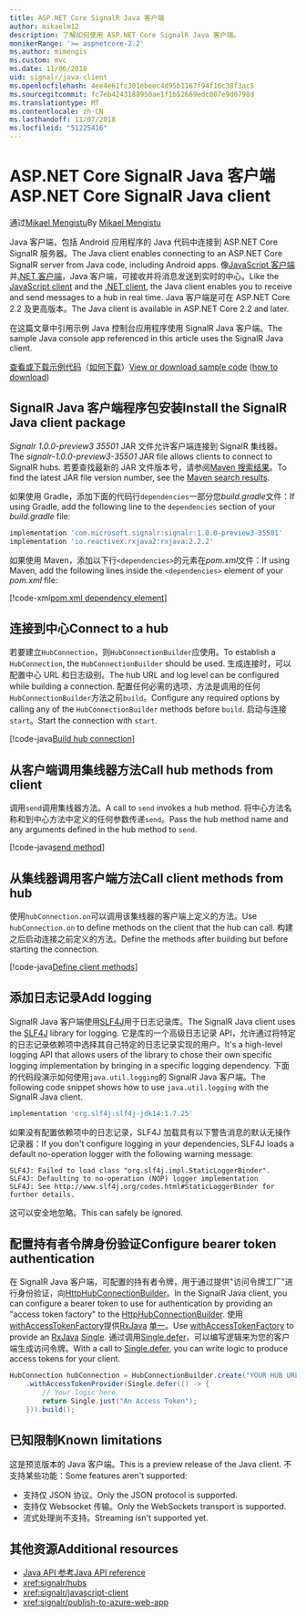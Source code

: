 ```yaml
---
title: ASP.NET Core SignalR Java 客户端
author: mikaelm12
description: 了解如何使用 ASP.NET Core SignalR Java 客户端。
monikerRange: '>= aspnetcore-2.2'
ms.author: mimengis
ms.custom: mvc
ms.date: 11/06/2018
uid: signalr/java-client
ms.openlocfilehash: 4ee4e61fc301ebeec4d95b1167f94f16c38f3ac5
ms.sourcegitcommit: fc7eb4243188950ae1f1b52669edc007e9d0798d
ms.translationtype: MT
ms.contentlocale: zh-CN
ms.lasthandoff: 11/07/2018
ms.locfileid: "51225416"
---
```

# <a name="aspnet-core-signalr-java-client"></a><span data-ttu-id="78fbd-103">ASP.NET Core SignalR Java 客户端</span><span class="sxs-lookup"><span data-stu-id="78fbd-103">ASP.NET Core SignalR Java client</span></span>

<span data-ttu-id="78fbd-104">通过[Mikael Mengistu](https://twitter.com/MikaelM_12)</span><span class="sxs-lookup"><span data-stu-id="78fbd-104">By [Mikael Mengistu](https://twitter.com/MikaelM_12)</span></span>

<span data-ttu-id="78fbd-105">Java 客户端，包括 Android 应用程序的 Java 代码中连接到 ASP.NET Core SignalR 服务器。</span><span class="sxs-lookup"><span data-stu-id="78fbd-105">The Java client enables connecting to an ASP.NET Core SignalR server from Java code, including Android apps.</span></span> <span data-ttu-id="78fbd-106">像[JavaScript 客户端](xref:signalr/javascript-client)并[.NET 客户端](xref:signalr/dotnet-client)，Java 客户端，可接收并将消息发送到实时的中心。</span><span class="sxs-lookup"><span data-stu-id="78fbd-106">Like the [JavaScript client](xref:signalr/javascript-client) and the [.NET client](xref:signalr/dotnet-client), the Java client enables you to receive and send messages to a hub in real time.</span></span> <span data-ttu-id="78fbd-107">Java 客户端是可在 ASP.NET Core 2.2 及更高版本。</span><span class="sxs-lookup"><span data-stu-id="78fbd-107">The Java client is available in ASP.NET Core 2.2 and later.</span></span>

<span data-ttu-id="78fbd-108">在这篇文章中引用示例 Java 控制台应用程序使用 SignalR Java 客户端。</span><span class="sxs-lookup"><span data-stu-id="78fbd-108">The sample Java console app referenced in this article uses the SignalR Java client.</span></span>

<span data-ttu-id="78fbd-109">[查看或下载示例代码](https://github.com/aspnet/Docs/tree/master/aspnetcore/signalr/java-client/sample)（[如何下载](xref:index#how-to-download-a-sample)）</span><span class="sxs-lookup"><span data-stu-id="78fbd-109">[View or download sample code](https://github.com/aspnet/Docs/tree/master/aspnetcore/signalr/java-client/sample) ([how to download](xref:index#how-to-download-a-sample))</span></span>

## <a name="install-the-signalr-java-client-package"></a><span data-ttu-id="78fbd-110">SignalR Java 客户端程序包安装</span><span class="sxs-lookup"><span data-stu-id="78fbd-110">Install the SignalR Java client package</span></span>

<span data-ttu-id="78fbd-111">*Signalr 1.0.0-preview3 35501* JAR 文件允许客户端连接到 SignalR 集线器。</span><span class="sxs-lookup"><span data-stu-id="78fbd-111">The *signalr-1.0.0-preview3-35501* JAR file allows clients to connect to SignalR hubs.</span></span> <span data-ttu-id="78fbd-112">若要查找最新的 JAR 文件版本号，请参阅[Maven 搜索结果](https://search.maven.org/search?q=g:com.microsoft.signalr%20AND%20a:signalr)。</span><span class="sxs-lookup"><span data-stu-id="78fbd-112">To find the latest JAR file version number, see the [Maven search results](https://search.maven.org/search?q=g:com.microsoft.signalr%20AND%20a:signalr).</span></span>

<span data-ttu-id="78fbd-113">如果使用 Gradle，添加下面的代码行`dependencies`一部分您*build.gradle*文件：</span><span class="sxs-lookup"><span data-stu-id="78fbd-113">If using Gradle, add the following line to the `dependencies` section of your *build.gradle* file:</span></span>

```gradle
implementation 'com.microsoft.signalr:signalr:1.0.0-preview3-35501'
implementation 'io.reactivex.rxjava2:rxjava:2.2.2'
```

<span data-ttu-id="78fbd-114">如果使用 Maven，添加以下行`<dependencies>`的元素在*pom.xml*文件：</span><span class="sxs-lookup"><span data-stu-id="78fbd-114">If using Maven, add the following lines inside the `<dependencies>` element of your *pom.xml* file:</span></span>

[!code-xml[pom.xml dependency element](java-client/sample/pom.xml?name=snippet_dependencyElement)]

## <a name="connect-to-a-hub"></a><span data-ttu-id="78fbd-115">连接到中心</span><span class="sxs-lookup"><span data-stu-id="78fbd-115">Connect to a hub</span></span>

<span data-ttu-id="78fbd-116">若要建立`HubConnection`，则`HubConnectionBuilder`应使用。</span><span class="sxs-lookup"><span data-stu-id="78fbd-116">To establish a `HubConnection`, the `HubConnectionBuilder` should be used.</span></span> <span data-ttu-id="78fbd-117">生成连接时，可以配置中心 URL 和日志级别。</span><span class="sxs-lookup"><span data-stu-id="78fbd-117">The hub URL and log level can be configured while building a connection.</span></span> <span data-ttu-id="78fbd-118">配置任何必需的选项，方法是调用的任何`HubConnectionBuilder`方法之前`build`。</span><span class="sxs-lookup"><span data-stu-id="78fbd-118">Configure any required options by calling any of the `HubConnectionBuilder` methods before `build`.</span></span> <span data-ttu-id="78fbd-119">启动与连接`start`。</span><span class="sxs-lookup"><span data-stu-id="78fbd-119">Start the connection with `start`.</span></span>

[!code-java[Build hub connection](java-client/sample/src/main/java/Chat.java?range=16-17)]

## <a name="call-hub-methods-from-client"></a><span data-ttu-id="78fbd-120">从客户端调用集线器方法</span><span class="sxs-lookup"><span data-stu-id="78fbd-120">Call hub methods from client</span></span>

<span data-ttu-id="78fbd-121">调用`send`调用集线器方法。</span><span class="sxs-lookup"><span data-stu-id="78fbd-121">A call to `send` invokes a hub method.</span></span> <span data-ttu-id="78fbd-122">将中心方法名称和到中心方法中定义的任何参数传递`send`。</span><span class="sxs-lookup"><span data-stu-id="78fbd-122">Pass the hub method name and any arguments defined in the hub method to `send`.</span></span>

[!code-java[send method](java-client/sample/src/main/java/Chat.java?range=28)]

## <a name="call-client-methods-from-hub"></a><span data-ttu-id="78fbd-123">从集线器调用客户端方法</span><span class="sxs-lookup"><span data-stu-id="78fbd-123">Call client methods from hub</span></span>

<span data-ttu-id="78fbd-124">使用`hubConnection.on`可以调用该集线器的客户端上定义的方法。</span><span class="sxs-lookup"><span data-stu-id="78fbd-124">Use `hubConnection.on` to define methods on the client that the hub can call.</span></span> <span data-ttu-id="78fbd-125">构建之后启动连接之前定义的方法。</span><span class="sxs-lookup"><span data-stu-id="78fbd-125">Define the methods after building but before starting the connection.</span></span>

[!code-java[Define client methods](java-client/sample/src/main/java/Chat.java?range=19-21)]

## <a name="add-logging"></a><span data-ttu-id="78fbd-126">添加日志记录</span><span class="sxs-lookup"><span data-stu-id="78fbd-126">Add logging</span></span>

<span data-ttu-id="78fbd-127">SignalR Java 客户端使用[SLF4J](https://www.slf4j.org/)用于日志记录库。</span><span class="sxs-lookup"><span data-stu-id="78fbd-127">The SignalR Java client uses the [SLF4J](https://www.slf4j.org/) library for logging.</span></span> <span data-ttu-id="78fbd-128">它是库的一个高级日志记录 API，允许通过将特定的日志记录依赖项中选择其自己特定的日志记录实现的用户。</span><span class="sxs-lookup"><span data-stu-id="78fbd-128">It's a high-level logging API that allows users of the library to chose their own specific logging implementation by bringing in a specific logging dependency.</span></span> <span data-ttu-id="78fbd-129">下面的代码段演示如何使用`java.util.logging`的 SignalR Java 客户端。</span><span class="sxs-lookup"><span data-stu-id="78fbd-129">The following code snippet shows how to use `java.util.logging` with the SignalR Java client.</span></span>

```gradle
implementation 'org.slf4j:slf4j-jdk14:1.7.25'
```

<span data-ttu-id="78fbd-130">如果没有配置依赖项中的日志记录，SLF4J 加载具有以下警告消息的默认无操作记录器：</span><span class="sxs-lookup"><span data-stu-id="78fbd-130">If you don't configure logging in your dependencies, SLF4J loads a default no-operation logger with the following warning message:</span></span>

```
SLF4J: Failed to load class "org.slf4j.impl.StaticLoggerBinder".
SLF4J: Defaulting to no-operation (NOP) logger implementation
SLF4J: See http://www.slf4j.org/codes.html#StaticLoggerBinder for further details.
```

<span data-ttu-id="78fbd-131">这可以安全地忽略。</span><span class="sxs-lookup"><span data-stu-id="78fbd-131">This can safely be ignored.</span></span>


## <a name="configure-bearer-token-authentication"></a><span data-ttu-id="78fbd-132">配置持有者令牌身份验证</span><span class="sxs-lookup"><span data-stu-id="78fbd-132">Configure bearer token authentication</span></span>

<span data-ttu-id="78fbd-133">在 SignalR Java 客户端，可配置的持有者令牌，用于通过提供"访问令牌工厂"进行身份验证，向[HttpHubConnectionBuilder](/java/api/com.microsoft.signalr._http_hub_connection_builder?view=aspnet-signalr-java)。</span><span class="sxs-lookup"><span data-stu-id="78fbd-133">In the SignalR Java client, you can configure a bearer token to use for authentication by providing an "access token factory" to the [HttpHubConnectionBuilder](/java/api/com.microsoft.signalr._http_hub_connection_builder?view=aspnet-signalr-java).</span></span> <span data-ttu-id="78fbd-134">使用[withAccessTokenFactory](/java/api/com.microsoft.signalr._http_hub_connection_builder.withaccesstokenprovider?view=aspnet-signalr-java#com_microsoft_signalr__http_hub_connection_builder_withAccessTokenProvider_Single_String__)提供[RxJava](https://github.com/ReactiveX/RxJava) [单一<String>](http://reactivex.io/documentation/single.html)。</span><span class="sxs-lookup"><span data-stu-id="78fbd-134">Use [withAccessTokenFactory](/java/api/com.microsoft.signalr._http_hub_connection_builder.withaccesstokenprovider?view=aspnet-signalr-java#com_microsoft_signalr__http_hub_connection_builder_withAccessTokenProvider_Single_String__) to provide an [RxJava](https://github.com/ReactiveX/RxJava) [Single<String>](http://reactivex.io/documentation/single.html).</span></span> <span data-ttu-id="78fbd-135">通过调用[Single.defer](http://reactivex.io/RxJava/javadoc/io/reactivex/Single.html#defer-java.util.concurrent.Callable-)，可以编写逻辑来为您的客户端生成访问令牌。</span><span class="sxs-lookup"><span data-stu-id="78fbd-135">With a call to [Single.defer](http://reactivex.io/RxJava/javadoc/io/reactivex/Single.html#defer-java.util.concurrent.Callable-), you can write logic to produce access tokens for your client.</span></span>

```java
HubConnection hubConnection = HubConnectionBuilder.create("YOUR HUB URL HERE")
    .withAccessTokenProvider(Single.defer(() -> {
        // Your logic here.
        return Single.just("An Access Token");
    })).build();
```

## <a name="known-limitations"></a><span data-ttu-id="78fbd-136">已知限制</span><span class="sxs-lookup"><span data-stu-id="78fbd-136">Known limitations</span></span>

<span data-ttu-id="78fbd-137">这是预览版本的 Java 客户端。</span><span class="sxs-lookup"><span data-stu-id="78fbd-137">This is a preview release of the Java client.</span></span> <span data-ttu-id="78fbd-138">不支持某些功能：</span><span class="sxs-lookup"><span data-stu-id="78fbd-138">Some features aren't supported:</span></span>

* <span data-ttu-id="78fbd-139">支持仅 JSON 协议。</span><span class="sxs-lookup"><span data-stu-id="78fbd-139">Only the JSON protocol is supported.</span></span>
* <span data-ttu-id="78fbd-140">支持仅 Websocket 传输。</span><span class="sxs-lookup"><span data-stu-id="78fbd-140">Only the WebSockets transport is supported.</span></span>
* <span data-ttu-id="78fbd-141">流式处理尚不支持。</span><span class="sxs-lookup"><span data-stu-id="78fbd-141">Streaming isn't supported yet.</span></span>

## <a name="additional-resources"></a><span data-ttu-id="78fbd-142">其他资源</span><span class="sxs-lookup"><span data-stu-id="78fbd-142">Additional resources</span></span>

* [<span data-ttu-id="78fbd-143">Java API 参考</span><span class="sxs-lookup"><span data-stu-id="78fbd-143">Java API reference</span></span>](/java/api/com.microsoft.signalr?view=aspnet-signalr-java)
* <xref:signalr/hubs>
* <xref:signalr/javascript-client>
* <xref:signalr/publish-to-azure-web-app>

